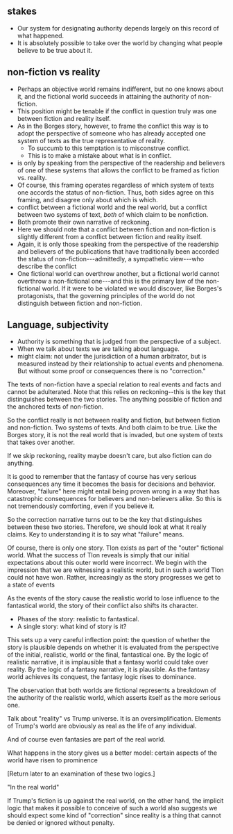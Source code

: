 ## stakes
* Our system for designating authority depends largely on this record of what happened. 
* It is absolutely possible to take over the world by changing what people believe to be true about it.

## non-fiction vs reality
* Perhaps an objective world remains indifferent, but no one knows about it, and the fictional world succeeds in attaining the authority of non-fiction.
* This position might be tenable if the conflict in question truly was one between fiction and reality itself. 
* As in the Borges story, however, to frame the conflict this way is to adopt the perspective of someone who has already accepted one system of texts as the true representative of reality.
  * To succumb to this temptation is to misconstrue conflict. 
  * This is to make a mistake about what is in conflict. 
* is only by speaking from the perspective of the readership and believers of one of these systems that allows the conflict to be framed as fiction vs. reality.
* Of course, this framing operates regardless of which system of texts one accords the status of non-fiction. Thus, both sides agree on this framing, and disagree only about which is which.
* conflict between a fictional world and the real world, but a conflict between two systems of text, _both_ of which claim to be nonfiction.
* Both promote their own narrative of reckoning.
* Here we should note that a conflict between fiction and non-fiction is slightly different from a conflict between fiction and reality itself.
* Again, it is only those speaking from the perspective of the readership and believers of the publications that have traditionally been accorded the status of non-fiction---admittedly, a sympathetic view---who describe the conflict 
* One fictional world can overthrow another, but a fictional world cannot overthrow a non-fictional one---and this is the primary law of the non-fictional world. If it were to be violated we would discover, like Borges's protagonists, that the governing principles of the world do not distinguish between fiction and non-fiction.


## Language, subjectivity
* Authority is something that is judged from the perspective of a subject.
* When we talk about texts we are talking about language.
* might claim: not under the jurisdiction of a human arbitrator, but is measured instead by their relationship to actual events and phenomena. But without some proof or consequences there is no "correction."

The texts of non-fiction have a special relation to real events and facts and cannot be adulterated. Note that this relies on reckoning--this is the key that distinguishes between the two stories. The anything possible of fiction and the anchored texts of non-fiction.
 
So the conflict really is not between reality and fiction, but between fiction and non-fiction. Two systems of texts. And both claim to be true. Like the Borges story, it is not the real world that is invaded, but one system of texts that takes over another. 

If we skip reckoning, reality maybe doesn't care, but also fiction can do anything. 

It is good to remember that the fantasy of course has very serious consequences any time it becomes the basis for decisions and behavior. Moreover, "failure" here might entail being proven wrong in a way that has catastrophic consequences for believers and non-believers alike. So this is not tremendously comforting, even if you believe it.

So the correction narrative turns out to be the key that distinguishes between these two stories. Therefore, we should look at what it really claims. Key to understanding it is to say what "failure" means.


Of course, there is only one story. Tlon exists as part of the "outer" fictional world. What the success of Tlon reveals is simply that our initial expectations about this outer world were incorrect. We begin with the impression that we are witnessing a realistic world, but in such a world Tlon could not have won. Rather, increasingly as the story progresses we get to a state of events  

As the events of the story cause the realistic world to lose influence to the fantastical world, the story of their conflict also shifts its character.

* Phases of the story: realistic to fantastical.
* A single story: what kind of story is it?

 This sets up a very careful inflection point: the question of whether the story is plausible depends on whether it is evaluated from the perspective of the initial, realistic, world or the final, fantastical one. By the logic of realistic narrative, it is implausible that a fantasy world could take over reality. By the logic of a fantasy narrative, it is plausible. As the fantasy world achieves its conquest, the fantasy logic rises to dominance.

The observation that both worlds are fictional represents a breakdown of the authority of the realistic world, which asserts itself as the more serious one.

Talk about "reality" vs Trump universe. It is an oversimplification. Elements of Trump's world are obviously as real as the life of any individual.

And of course even fantasies are part of the real world.

What happens in the story gives us a better model: certain aspects of the world have risen to prominence

[Return later to an examination of these two logics.]

"In the real world"

If Trump's fiction is up against the real world, on the other hand, the implicit logic that makes it possible to conceive of such a world also suggests we should expect some kind of "correction" since reality is a thing that cannot be denied or ignored without penalty.


